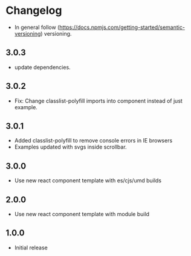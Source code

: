 # Changelog

* In general follow (https://docs.npmjs.com/getting-started/semantic-versioning) versioning.

## <next>

## 3.0.3
* update dependencies.

## 3.0.2
* Fix: Change classlist-polyfill imports into component instead of just example.

## 3.0.1
* Added classlist-polyfill to remove console errors in IE browsers
* Examples updated with svgs inside scrollbar.

## 3.0.0
* Use new react component template with es/cjs/umd builds

## 2.0.0
* Use new react component template with module build

## 1.0.0
* Initial release
